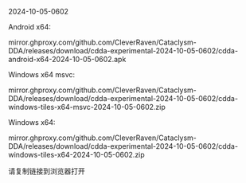 2024-10-05-0602

Android x64:

mirror.ghproxy.com/github.com/CleverRaven/Cataclysm-DDA/releases/download/cdda-experimental-2024-10-05-0602/cdda-android-x64-2024-10-05-0602.apk

Windows x64 msvc:

mirror.ghproxy.com/github.com/CleverRaven/Cataclysm-DDA/releases/download/cdda-experimental-2024-10-05-0602/cdda-windows-tiles-x64-msvc-2024-10-05-0602.zip

Windows x64:

mirror.ghproxy.com/github.com/CleverRaven/Cataclysm-DDA/releases/download/cdda-experimental-2024-10-05-0602/cdda-windows-tiles-x64-2024-10-05-0602.zip

请复制链接到浏览器打开


